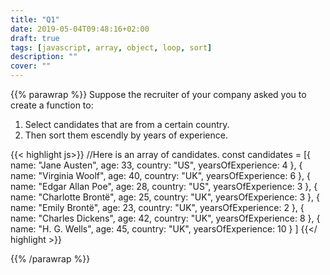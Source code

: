 ```yaml
---
title: "Q1"
date: 2019-05-04T09:48:16+02:00
draft: true
tags: [javascript, array, object, loop, sort]
description: ""
cover: ""
---
```

{{% parawrap %}}
Suppose the recruiter of your company asked you to create a function to:

1. Select candidates that are from a certain country.
2. Then sort them escendly by years of experience.


{{< highlight js>}}
//Here is an array of candidates.
const candidates = [{
        name: "Jane Austen",
        age: 33,
        country: "US",
        yearsOfExperience: 4
    },
    {
        name: "Virginia Woolf",
        age: 40,
        country: "UK",
        yearsOfExperience: 6
    },
    {
        name: "Edgar Allan Poe",
        age: 28,
        country: "US",
        yearsOfExperience: 3
    },
    {
        name: "Charlotte Brontë",
        age: 25,
        country: "UK",
        yearsOfExperience: 3
    },
    {
        name: "Emily Brontë",
        age: 23,
        country: "UK",
        yearsOfExperience: 2
    },
    {
        name: "Charles Dickens",
        age: 42,
        country: "UK",
        yearsOfExperience: 8
    },
    {
        name: "H. G. Wells",
        age: 45,
        country: "UK",
        yearsOfExperience: 10
    }
]
{{</ highlight >}}

{{% /parawrap %}}
